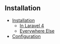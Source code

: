 ## Installation

- [Installation]({url}/installation)
    - [In Laravel 4]({url}/installation/laravel-4)
    - [Everywhere Else]({url}/installation/else)
- [Configuration]({url}/installation/configuration)
